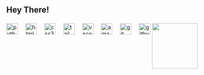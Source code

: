 <h2 align="left">Hey There!</h2>

###

<img align="right" height="120" src="https://media.giphy.com/media/v1.Y2lkPTc5MGI3NjExcGRvdzN4bXNiOXE2dW9oMHEyNG9tYWJhbG1qaGN1OXlmdThiOGp4bCZlcD12MV9naWZzX3NlYXJjaCZjdD1n/bJ4TVNYNUympPgcpem/giphy.gif"  />

###

<div align="left">
  <img src="https://cdn.jsdelivr.net/gh/devicons/devicon/icons/python/python-original.svg" height="30" alt="python logo"  />
  <img width="12" />
  <img src="https://skillicons.dev/icons?i=html" height="30" alt="html5 logo"  />
  <img width="12" />
  <img src="https://skillicons.dev/icons?i=css" height="30" alt="css3 logo"  />
  <img width="12" />
  <img src="https://cdn.jsdelivr.net/gh/devicons/devicon/icons/tailwindcss/tailwindcss-original-wordmark.svg" height="30" alt="tailwindcss logo"  />
  <img width="12" />
  <img src="https://cdn.jsdelivr.net/gh/devicons/devicon/icons/vscode/vscode-original-wordmark.svg" height="30" alt="vscode logo"  />
  <img width="12" />
  <img src="https://skillicons.dev/icons?i=aws" height="30" alt="amazonwebservices logo"  />
  <img width="12" />
  <img src="https://skillicons.dev/icons?i=git" height="30" alt="git logo"  />
  <img width="12" />
  <img src="https://skillicons.dev/icons?i=github" height="30" alt="github logo"  />
</div>

###

<div align="left">
</div>

###
